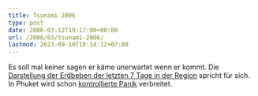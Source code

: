 ```yaml
---
title: Tsunami 2006
type: post
date: 2006-03-12T19:17:00+00:00
url: /2006/03/tsunami-2006/
lastmod: 2023-09-10T19:14:12+07:00
---
```

Es soll mal keiner sagen er käme unerwartet wenn er kommt. Die [Darstellung der Erdbeben der letzten 7 Tage in der Region][1] spricht für sich. In Phuket wird schon [kontrollierte Panik][2] verbreitet.

 [1]: http://www.speakeasy.org/~endico/maps/usgs.html?lat=97.130126953125&lon=10.293301000109102&type=map&zoom=11
 [2]: http://www.theage.com.au/news/world/thailand-alert-after-tsunami-warning/2006/03/12/1142098343671.html
